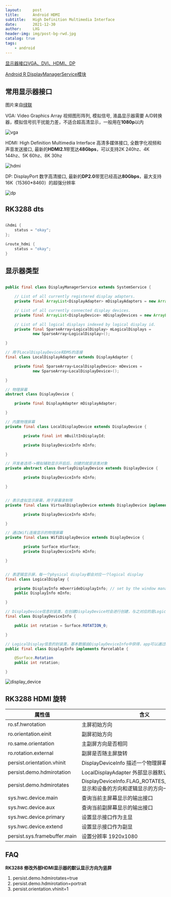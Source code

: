```yaml
---
layout:     post
title:      Android HDMI
subtitle:   High Definition Multimedia Interface
date:       2021-12-30
author:     LXG
header-img: img/post-bg-rwd.jpg
catalog: true
tags:
    - android
---
```


[显示器接口VGA、DVI、HDMI、DP](https://www.jianshu.com/p/4b77dc78b0e8)

[Android R DisplayManagerService模块](https://juejin.cn/post/6947657994905583629)

## 常用显示器接口

图片来自[绿联](https://www.lulian.cn/product/list-12-cn.html)

VGA: Video Graphics Array 视频图形阵列, 模拟信号, 液晶显示器需要 A/D转换器，模拟信号抗干扰能力差，不适合超高清显示，一般用在**1080p**以内

![vga](/images/hdmi/vga.jpg)

HDMI: High Definition Multimedia Interface 高清多媒体接口, 全数字化视频和声音发送接口, 最新的**HDMI2.1**带宽达**48Gbps**，可以支持2K 240hz、4K 144hz、5K 60hz、8K 30hz

![hdmi](/images/hdmi/hdmi.jpg)

DP: DisplayPort 数字高清接口, 最新的**DP2.0**带宽已经高达**80Gbps**，最大支持16K（15360*8460）的超强分辨率

![dp](/images/hdmi/dp.jpg)

## RK3288 dts

```c

&hdmi {	
	status = "okay";
};

&route_hdmi {
	status = "okay";
}

```

## 显示器类型

```java

public final class DisplayManagerService extends SystemService {

    // List of all currently registered display adapters.
    private final ArrayList<DisplayAdapter> mDisplayAdapters = new ArrayList<DisplayAdapter>();

    // List of all currently connected display devices.
    private final ArrayList<DisplayDevice> mDisplayDevices = new ArrayList<DisplayDevice>();

    // List of all logical displays indexed by logical display id.
    private final SparseArray<LogicalDisplay> mLogicalDisplays =
            new SparseArray<LogicalDisplay>();

}

// 用于LocalDisplayDevice和DMS的连接
final class LocalDisplayAdapter extends DisplayAdapter {

    private final SparseArray<LocalDisplayDevice> mDevices =
            new SparseArray<LocalDisplayDevice>();

}

// 物理屏幕
abstract class DisplayDevice {

    private final DisplayAdapter mDisplayAdapter;

}

// 内置物理屏幕
private final class LocalDisplayDevice extends DisplayDevice {

        private final int mBuiltInDisplayId;

        private DisplayDeviceInfo mInfo;

}

// 开发者选项->模拟辅助显示开启后，创建的就是该类对象
private abstract class OverlayDisplayDevice extends DisplayDevice {

        private DisplayDeviceInfo mInfo;

}


// 表示虚拟显示屏幕，用于屏幕录制等
private final class VirtualDisplayDevice extends DisplayDevice implements DeathRecipient {

        private DisplayDeviceInfo mInfo;

}

// 通过Wifi连接显示的物理屏幕
private final class WifiDisplayDevice extends DisplayDevice {

        private Surface mSurface;
        private DisplayDeviceInfo mInfo;

}


// 表逻辑显示屏，每一个physical display都会对应一个logical display
final class LogicalDisplay {

    private DisplayInfo mOverrideDisplayInfo; // set by the window manager
    public DisplayInfo mInfo;

}

// DisplayDevice信息封装类，在创建DisplayDevice时会进行创建，与之对应的是Logical display 的DisplayInfo；
final class DisplayDeviceInfo {

    public int rotation = Surface.ROTATION_0;

}

// LogicalDisplay信息的封装类，基本数据由DisplayDeviceInfo中获得，app可以通过WMS来修改自己的参数；
public final class DisplayInfo implements Parcelable {

    @Surface.Rotation
    public int rotation;

}

```

![display_device](/images/dispaly/display_device.awebp)

## RK3288 HDMI 旋转

| 属性值 | 含义 |
| ------ | ----- |
| ro.sf.hwrotation | 主屏初始方向 |
| ro.orientation.einit | 副屏初始方向 |
| ro.same.orientation | 主副屏方向是否相同 |
| ro.rotation.external | 副屏是否随主屏旋转 |
| persist.orientation.vhinit | DisplayDeviceInfo 描述一个物理屏幕默认方向 |
| persist.demo.hdmirotation | LocalDisplayAdapter 外部显示器默认方向 |
| persist.demo.hdmirotates | DisplayDeviceInfo.FLAG_ROTATES_WITH_CONTENT 显示和设备的方向和逻辑显示的方向一致 |
| sys.hwc.device.main | 查询当前主屏幕显示的输出接口 |
| sys.hwc.device.aux | 查询当前副屏幕显示的输出接口 |
| sys.hwc.device.primary | 设置显示接口作为主显 |
| sys.hwc.device.extend | 设置显示接口作为副显 |
| persist.sys.framebuffer.main | 设置分辨率 1920x1080 |

## FAQ

**RK3288 修改外部HDMI显示器的默认显示方向为竖屏**

1. persist.demo.hdmirotates=true
2. persist.demo.hdmirotation=portrait
3. persist.orientation.vhinit=1



